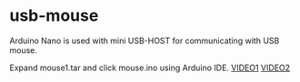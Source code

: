 # usb-mouse
Arduino Nano is used with mini USB-HOST for communicating with USB mouse.

Expand mouse1.tar and click mouse.ino using Arduino IDE.
<a href='https://www.youtube.com/watch?v=sEuMmpl8pZ4'>VIDEO1</a>
<a href='https://youtu.be/biVknVe8di4'>VIDEO2</a>


